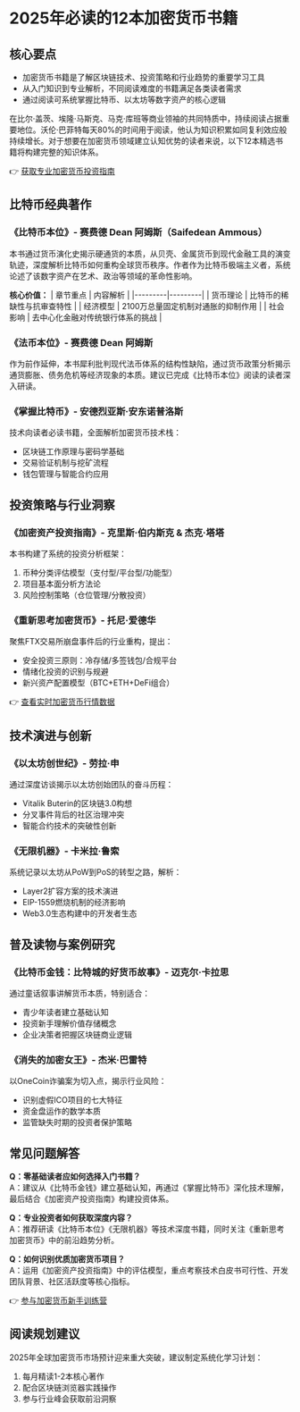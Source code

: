 # 2025年必读的12本加密货币书籍

## 核心要点
- 加密货币书籍是了解区块链技术、投资策略和行业趋势的重要学习工具
- 从入门知识到专业解析，不同阅读难度的书籍满足各类读者需求
- 通过阅读可系统掌握比特币、以太坊等数字资产的核心逻辑

在比尔·盖茨、埃隆·马斯克、马克·库班等商业领袖的共同特质中，持续阅读占据重要地位。沃伦·巴菲特每天80%的时间用于阅读，他认为知识积累如同复利效应般持续增长。对于想要在加密货币领域建立认知优势的读者来说，以下12本精选书籍将构建完整的知识体系。

👉 [获取专业加密货币投资指南](https://bit.ly/okx_welcome)

## 比特币经典著作

### 《比特币本位》- 赛费德 Dean 阿姆斯（Saifedean Ammous）
本书通过货币演化史揭示硬通货的本质，从贝壳、金属货币到现代金融工具的演变轨迹，深度解析比特币如何重构全球货币秩序。作者作为比特币极端主义者，系统论述了该数字资产在艺术、政治等领域的革命性影响。

**核心价值：**
| 章节重点 | 内容解析 |
|---------|---------|
| 货币理论 | 比特币的稀缺性与抗审查特性 |
| 经济模型 | 2100万总量固定机制对通胀的抑制作用 |
| 社会影响 | 去中心化金融对传统银行体系的挑战 |

### 《法币本位》- 赛费德 Dean 阿姆斯
作为前作延伸，本书犀利批判现代法币体系的结构性缺陷，通过货币政策分析揭示通货膨胀、债务危机等经济现象的本质。建议已完成《比特币本位》阅读的读者深入研读。

### 《掌握比特币》- 安德烈亚斯·安东诺普洛斯
技术向读者必读书籍，全面解析加密货币技术栈：
- 区块链工作原理与密码学基础
- 交易验证机制与挖矿流程
- 钱包管理与智能合约应用

## 投资策略与行业洞察

### 《加密资产投资指南》- 克里斯·伯内斯克 & 杰克·塔塔
本书构建了系统的投资分析框架：
1. 币种分类评估模型（支付型/平台型/功能型）
2. 项目基本面分析方法论
3. 风险控制策略（仓位管理/分散投资）

### 《重新思考加密货币》- 托尼·爱德华
聚焦FTX交易所崩盘事件后的行业重构，提出：
- 安全投资三原则：冷存储/多签钱包/合规平台
- 情绪化投资的识别与规避
- 新兴资产配置模型（BTC+ETH+DeFi组合）

👉 [查看实时加密货币行情数据](https://bit.ly/okx_welcome)

## 技术演进与创新

### 《以太坊创世纪》- 劳拉·申
通过深度访谈揭示以太坊创始团队的奋斗历程：
- Vitalik Buterin的区块链3.0构想
- 分叉事件背后的社区治理冲突
- 智能合约技术的突破性创新

### 《无限机器》- 卡米拉·鲁索
系统记录以太坊从PoW到PoS的转型之路，解析：
- Layer2扩容方案的技术演进
- EIP-1559燃烧机制的经济影响
- Web3.0生态构建中的开发者生态

## 普及读物与案例研究

### 《比特币金钱：比特城的好货币故事》- 迈克尔·卡拉思
通过童话叙事讲解货币本质，特别适合：
- 青少年读者建立基础认知
- 投资新手理解价值存储概念
- 企业决策者把握区块链商业逻辑

### 《消失的加密女王》- 杰米·巴雷特
以OneCoin诈骗案为切入点，揭示行业风险：
- 识别虚假ICO项目的七大特征
- 资金盘运作的数学本质
- 监管缺失时期的投资者保护策略

## 常见问题解答

**Q：零基础读者应如何选择入门书籍？**  
A：建议从《比特币金钱》建立基础认知，再通过《掌握比特币》深化技术理解，最后结合《加密资产投资指南》构建投资体系。

**Q：专业投资者如何获取深度内容？**  
A：推荐研读《比特币本位》《无限机器》等技术深度书籍，同时关注《重新思考加密货币》中的前沿趋势分析。

**Q：如何识别优质加密货币项目？**  
A：运用《加密资产投资指南》中的评估模型，重点考察技术白皮书可行性、开发团队背景、社区活跃度等核心指标。

👉 [参与加密货币新手训练营](https://bit.ly/okx_welcome)

## 阅读规划建议
2025年全球加密货币市场预计迎来重大突破，建议制定系统化学习计划：
1. 每月精读1-2本核心著作
2. 配合区块链浏览器实践操作
3. 参与行业峰会获取前沿洞察
